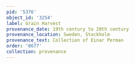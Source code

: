 ```yaml
---
pid: '5376'
object_id: '3254'
label: Grain Harvest
provenance_date: 19th century to 20th century
provenance_location: Sweden, Stockholm
provenance_text: Collection of Einar Perman
order: '0677'
collection: provenance
---
```

